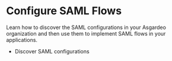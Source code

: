 # Configure SAML Flows

Learn how to discover the SAML configurations in your Asgardeo organization and then use them to implement SAML flows in your applications.

- <a :href="$withBase('/guides/authentication/saml/discover-saml-configs/')">Discover SAML configurations</a>